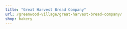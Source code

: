 ```yaml
---
title: "Great Harvest Bread Company"
url: /greenwood-village/great-harvest-bread-company/
shop: bakery
---
```

